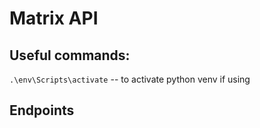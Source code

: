 # Matrix API

## Useful commands:

`.\env\Scripts\activate`
-- to activate python venv if using

## Endpoints
